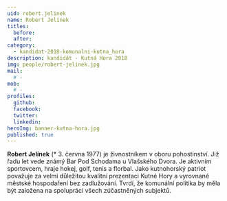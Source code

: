 ```yaml
---
uid: robert.jelinek
name: Robert Jelínek
titles:
  before: 
  after: 
category:
  - kandidat-2018-komunalni-kutna_hora
description: kandidát - Kutná Hora 2018
img: people/robert-jelinek.jpg
mail:
  # - 
mob:
  # -
profiles:
  github:
  facebook: 
  twitter:
  linkedin:
heroImg: banner-kutna-hora.jpg
published: true
---
```


**Robert Jelínek** (* 3. června 1977) je živnostníkem v oboru pohostinství. Již řadu let vede známý Bar Pod Schodama u Vlašského Dvora. Je aktivním sportovcem, hraje hokej, golf, tenis a florbal. Jako kutnohorský patriot považuje za velmi důležitou kvalitní prezentaci Kutné Hory a vyrovnané městské hospodaření bez zadlužování. Tvrdí, že komunální politika by měla být založena na spolupráci všech zúčastněných subjektů.

